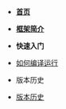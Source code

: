 * [**首页**](/)

* [**框架简介**](/intro/)

* **快速入门**
 * [如何编译运行](/quick_start/how-use/)

* 版本历史
 * [版本历史](/version/)


